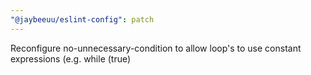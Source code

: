 ```yaml
---
"@jaybeeuu/eslint-config": patch
---
```


Reconfigure no-unnecessary-condition to allow loop's to use constant expressions (e.g. while (true)
